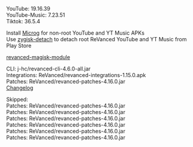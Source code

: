 YouTube: 19.16.39  
YouTube-Music: 7.23.51  
Tiktok: 36.5.4  

Install [Microg](https://github.com/ReVanced/GmsCore/releases) for non-root YouTube and YT Music APKs  
Use [zygisk-detach](https://github.com/j-hc/zygisk-detach) to detach root ReVanced YouTube and YT Music from Play Store  

[revanced-magisk-module](https://github.com/j-hc/revanced-magisk-module)
  
CLI: j-hc/revanced-cli-4.6.0-all.jar  
Integrations: ReVanced/revanced-integrations-1.15.0.apk  
Patches: ReVanced/revanced-patches-4.16.0.jar  
[Changelog](https://github.com/ReVanced/revanced-patches/releases/tag/v4.16.0)  

Skipped:  
Patches: ReVanced/revanced-patches-4.16.0.jar  
Patches: ReVanced/revanced-patches-4.16.0.jar  
Patches: ReVanced/revanced-patches-4.16.0.jar  
Patches: ReVanced/revanced-patches-4.16.0.jar  
Patches: ReVanced/revanced-patches-4.16.0.jar  
Patches: ReVanced/revanced-patches-4.16.0.jar              
